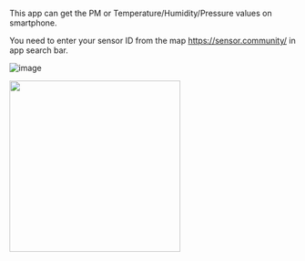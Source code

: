 This app can get the PM or Temperature/Humidity/Pressure values on smartphone.

You need to enter your sensor ID from the map https://sensor.community/ in app search bar.

![image](https://github.com/saiinc/MySensorAirData/assets/13632259/fb8c2c43-8638-4080-8466-f26af2cc7a87)  


<img src="https://github.com/saiinc/MySensorAirData/assets/13632259/1357f1bd-1257-4e8e-a8e0-9dc77cf0e9fd" width="300">
